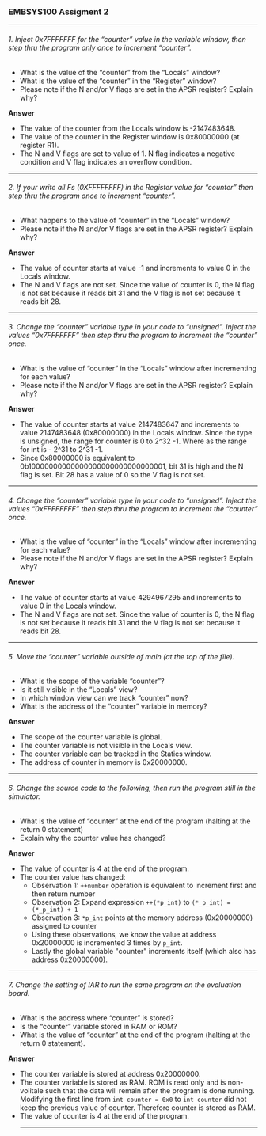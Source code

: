 ### EMBSYS100 Assigment 2
<hr>

###### 1. Inject 0x7FFFFFFF for the “counter” value in the variable window, then step thru the program only once to increment “counter”.
  - What is the value of the “counter” from the “Locals” window?
  - What is the value of the “counter” in the “Register” window?
  - Please note if the N and/or V flags are set in the APSR register? Explain why?
  
  **Answer** <br>
  - The value of the counter from the Locals window is -2147483648.
  - The value of the counter in the Register window is 0x80000000 (at register R1).
  - The N and V flags are set to value of 1. N flag indicates a negative condition and V flag indicates an overflow condition.
<hr>

###### 2. If your write all Fs (0XFFFFFFFF) in the Register value for “counter” then step thru the program once to increment “counter”.
  - What happens to the value of “counter” in the “Locals” window?
  - Please note if the N and/or V flags are set in the APSR register? Explain why?

  **Answer** <br>
  - The value of counter starts at value -1 and increments to value 0 in the Locals window.
  - The N and V flags are not set. Since the value of counter is 0, the N flag is not set because it reads bit 31 and the V flag is not set because it reads bit 28.
  <hr>
  
###### 3. Change the “counter” variable type in your code to “unsigned”. Inject the values “0x7FFFFFFF” then step thru the program to increment the “counter” once.
  - What is the value of “counter” in the “Locals” window after incrementing for each value?
  - Please note if the N and/or V flags are set in the APSR register? Explain why?

  **Answer** <br>
  - The value of counter starts at value 2147483647 and increments to value 2147483648 (0x80000000) in the Locals window. Since the type is unsigned, the range for counter is 0 to  2^32 -1. Where as the range for int is - 2^31 to 2^31 -1.
  - Since 0x80000000 is equivalent to 0b10000000000000000000000000000001, bit 31 is high and the N flag is set. Bit 28 has a value of 0 so the V flag is not set.
  <hr>
  
###### 4. Change the “counter” variable type in your code to “unsigned”. Inject the values “0xFFFFFFFF” then step thru the program to increment the “counter” once.
  - What is the value of “counter” in the “Locals” window after incrementing for each value?
  - Please note if the N and/or V flags are set in the APSR register? Explain why?
  
  **Answer** <br>
  - The value of counter starts at value 4294967295 and increments to value 0 in the Locals window.
  - The N and V flags are not set. Since the value of counter is 0, the N flag is not set because it reads bit 31 and the V flag is not set because it reads bit 28.
  <hr>

###### 5. Move the “counter” variable outside of main (at the top of the file).
  - What is the scope of the variable “counter”?
  - Is it still visible in the “Locals” view?
  - In which window view can we track “counter” now?
  - What is the address of the “counter” variable in memory?
  
  **Answer** <br>
  - The scope of the counter variable is global.
  - The counter variable is not visible in the Locals view.
  - The counter variable can be tracked in the Statics window.
  - The address of counter in memory is 0x20000000.
  <hr>
  
###### 6. Change the source code to the following, then run the program still in the simulator.
  - What is the value of “counter” at the end of the program (halting at the return 0 statement)
  - Explain why the counter value has changed?

  **Answer** <br>
  - The value of counter is 4 at the end of the program.
  - The counter value has changed:
    - Observation 1: `++number` operation is equivalent to increment first and then return number
    - Observation 2: Expand expression `++(*p_int)` to `(*_p_int) = (*_p_int) + 1`
    - Observation 3: `*p_int` points at the memory address (0x20000000) assigned to counter 
    - Using these observations, we know the value at address 0x20000000 is incremented 3 times by `p_int`.
    - Lastly the global variable "counter" increments itself (which also has address 0x20000000).
  <hr>

###### 7. Change the setting of IAR to run the same program on the evaluation board.
  - What is the address where “counter” is stored?
  - Is the “counter” variable stored in RAM or ROM?
  - What is the value of “counter” at the end of the program (halting at the return 0 statement).

  **Answer** <br>
  - The counter variable is stored at address 0x20000000.
  - The counter variable is stored as RAM. ROM is read only and is non-volitale such that the data will remain after the program is done running. Modifying the first line from `int counter = 0x0` to `int counter` did not keep the previous value of counter. Therefore counter is stored as RAM. 
  - The value of counter is 4 at the end of the program.
    <hr>
